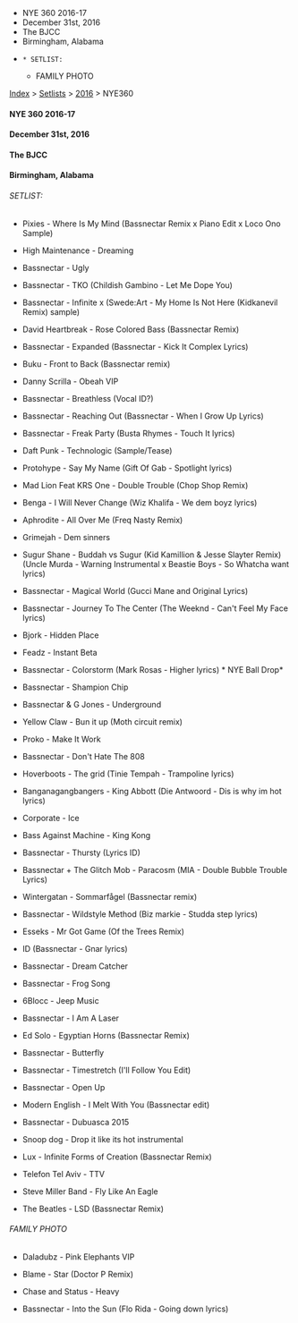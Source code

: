   * NYE 360 2016-17
  * December 31st, 2016
  * The BJCC
  * Birmingham, Alabama
  *     * SETLIST:
    * FAMILY PHOTO

[Index](https://www.reddit.com/r/bassnectar/wiki/index) >
[Setlists](https://www.reddit.com/r/bassnectar/wiki/interactive/setlists) >
[2016](https://www.reddit.com/r/bassnectar/wiki/interactive/setlists/2016) >
NYE360

#### NYE 360 2016-17

#### December 31st, 2016

#### The BJCC

#### Birmingham, Alabama



###### SETLIST:

  * Pixies - Where Is My Mind (Bassnectar Remix x Piano Edit x Loco Ono Sample)

  * High Maintenance - Dreaming

  * Bassnectar - Ugly

  * Bassnectar - TKO (Childish Gambino - Let Me Dope You)

  * Bassnectar - Infinite x (Swede:Art - My Home Is Not Here (Kidkanevil Remix) sample)

  * David Heartbreak - Rose Colored Bass (Bassnectar Remix)

  * Bassnectar - Expanded (Bassnectar - Kick It Complex Lyrics)

  * Buku - Front to Back (Bassnectar remix)

  * Danny Scrilla - Obeah VIP

  * Bassnectar - Breathless (Vocal ID?)

  * Bassnectar - Reaching Out (Bassnectar - When I Grow Up Lyrics)

  * Bassnectar - Freak Party (Busta Rhymes - Touch It lyrics)

  * Daft Punk - Technologic (Sample/Tease)

  * Protohype - Say My Name (Gift Of Gab - Spotlight lyrics)

  * Mad Lion Feat KRS One - Double Trouble (Chop Shop Remix)

  * Benga - I Will Never Change (Wiz Khalifa - We dem boyz lyrics)

  * Aphrodite - All Over Me (Freq Nasty Remix)

  * Grimejah - Dem sinners

  * Sugur Shane - Buddah vs Sugur (Kid Kamillion & Jesse Slayter Remix) (Uncle Murda - Warning Instrumental x Beastie Boys - So Whatcha want lyrics)

  * Bassnectar - Magical World (Gucci Mane and Original Lyrics)

  * Bassnectar - Journey To The Center (The Weeknd - Can't Feel My Face lyrics)

  * Bjork - Hidden Place

  * Feadz - Instant Beta

  * Bassnectar - Colorstorm (Mark Rosas - Higher lyrics) * NYE Ball Drop*

  * Bassnectar - Shampion Chip

  * Bassnectar & G Jones - Underground

  * Yellow Claw - Bun it up (Moth circuit remix)

  * Proko - Make It Work

  * Bassnectar - Don't Hate The 808

  * Hoverboots - The grid (Tinie Tempah - Trampoline lyrics)

  * Banganagangbangers - King Abbott (Die Antwoord - Dis is why im hot lyrics)

  * Corporate - Ice

  * Bass Against Machine - King Kong

  * Bassnectar - Thursty (Lyrics ID)

  * Bassnectar + The Glitch Mob - Paracosm (MIA - Double Bubble Trouble Lyrics)

  * Wintergatan - Sommarfågel (Bassnectar remix)

  * Bassnectar - Wildstyle Method (Biz markie - Studda step lyrics)

  * Esseks - Mr Got Game (Of the Trees Remix)

  * ID (Bassnectar - Gnar lyrics)

  * Bassnectar - Dream Catcher

  * Bassnectar - Frog Song

  * 6Blocc - Jeep Music

  * Bassnectar - I Am A Laser

  * Ed Solo - Egyptian Horns (Bassnectar Remix)

  * Bassnectar - Butterfly

  * Bassnectar - Timestretch (I'll Follow You Edit)

  * Bassnectar - Open Up

  * Modern English - I Melt With You (Bassnectar edit)

  * Bassnectar - Dubuasca 2015

  * Snoop dog - Drop it like its hot instrumental

  * Lux - Infinite Forms of Creation (Bassnectar Remix)

  * Telefon Tel Aviv - TTV

  * Steve Miller Band - Fly Like An Eagle

  * The Beatles - LSD (Bassnectar Remix)

###### FAMILY PHOTO

  * Daladubz - Pink Elephants VIP

  * Blame - Star (Doctor P Remix)

  * Chase and Status - Heavy

  * Bassnectar - Into the Sun (Flo Rida - Going down lyrics)

